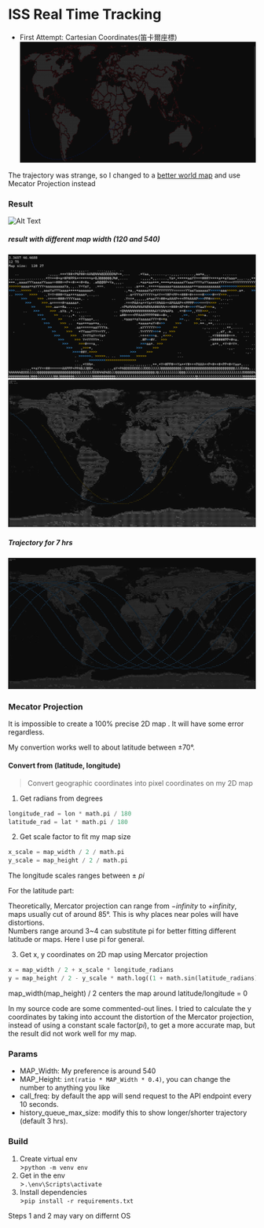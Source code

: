 # ISS Real Time Tracking
- First Attempt: Cartesian Coordinates(笛卡爾座標)  
![Alt text](assets/image.png)  

The trajectory was strange, so I changed to a [better world map](https://www.joaoleitao.com/wp-content/uploads/2019/04/World-Map.jpg) and use Mecator Projection instead

### Result
![Alt Text](assets/orbit.gif)

##### result with different map width (120 and 540)  

![Alt text](assets/120.png)
![Alt text](assets/540.png)  

##### Trajectory for 7 hrs
![Alt text](assets/7hrs.png)  

### Mecator Projection
It is impossible to create a 100% precise 2D map . It will have some error regardless.

My convertion works well to about latitude between ±70°.  

#### Convert from (latitude, longitude)
> Convert geographic coordinates into pixel coordinates on my 2D map
1. Get radians from degrees
```python
longitude_rad = lon * math.pi / 180
latitude_rad = lat * math.pi / 180
```
2. Get scale factor to fit my map size
```python
x_scale = map_width / 2 / math.pi
y_scale = map_height / 2 / math.pi
```  
The longitude scales ranges between ± $pi$  

For the latitude part:  

Theoretically, Mercator projection can range from $-infinity$ to $+infinity$, maps usually cut of around 85°. This is why places near poles will have distortions.  
Numbers range around 3~4 can substitute pi for better fitting different latitude or maps. Here I use pi for general.  


3. Get x, y coordinates on 2D map using Mercator projection
```python
x = map_width / 2 + x_scale * longitude_radians
y = map_height / 2 - y_scale * math.log((1 + math.sin(latitude_radians)) / (1 - math.sin(latitude_radians)))
```  
map_width(map_height) / 2 centers the map around latitude/longitude = 0  

In my source code are some commented-out lines. I tried to calculate the y coordinates by taking into account the distortion of the Mercator projection, instead of using a constant scale factor($pi$), to get a more accurate map, but the result did not work well for my map.  

### Params
- MAP_Width: My preference is around 540
- MAP_Height: `int(ratio * MAP_Width * 0.4)`, you can change the number to anything you like
- call_freq: by default the app will send request to the API endpoint every 10 seconds.  
- history_queue_max_size: modify this to show longer/shorter trajectory (default 3 hrs).

### Build
1. Create virtual env  
\>`python -m venv env`
2. Get in the env  
\>`.\env\Scripts\activate`  
3. Install dependencies  
\>`pip install -r requirements.txt`

Steps 1 and 2 may vary on differnt OS  

